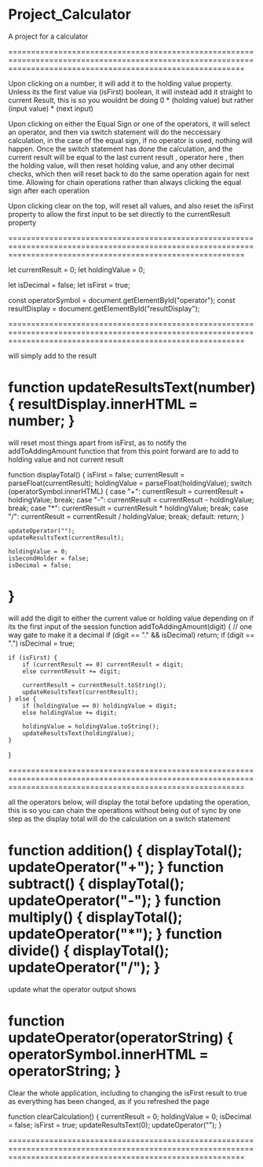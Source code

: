 # Project_Calculator

A project for a calculator

================================================================================================================================================================


Upon clicking on a number, it will add it to the holding value property. Unless its the first value via (isFirst) boolean, it will instead add it straight to current Result, this is so you wouldnt be doing 0 * (holding value) but rather (input value) * (next input)

Upon clicking on either the Equal Sign or one of the operators, it will select an operator, and then via switch statement will do the neccessary calculation, in the case of the equal sign, if no operator is used, nothing will happen.
Once the switch statement has done the calculation, and the current result will be equal to the last current result , operator here , then the holding value, will then reset holding value, and any other decimal checks, which then will reset back to do the same operation again for next time. Allowing for chain operations rather than always clicking the equal sign after each operation

Upon clicking clear on the top, will reset all values, and also reset the isFirst property to allow the first input to be set directly to the currentResult property


================================================================================================================================================================

let currentResult = 0;
let holdingValue = 0;

let isDecimal = false;
let isFirst = true;

const operatorSymbol = document.getElementById("operator");
const resultDisplay = document.getElementById("resultDisplay");

================================================================================================================================================================

will simply add to the result

function updateResultsText(number) {
    resultDisplay.innerHTML = number;
}
================================================================================================================================================================

will reset most things apart from isFirst, as to notify the addToAddingAmount function that from this point forward are to add to holding value and not current result 

function displayTotal() {
    isFirst = false;
    currentResult = parseFloat(currentResult);
    holdingValue = parseFloat(holdingValue);
    switch (operatorSymbol.innerHTML) {
        case "+":
            currentResult = currentResult + holdingValue;
            break;
        case "-":
            currentResult = currentResult - holdingValue;
            break;
        case "*":
            currentResult = currentResult * holdingValue;
            break;
        case "/":
            currentResult = currentResult / holdingValue;
            break;
        default:
            return;
    }

    updateOperator("");
    updateResultsText(currentResult);

    holdingValue = 0;
    isSecondHolder = false;
    isDecimal = false;
}
================================================================================================================================================================

will add the digit to either the current value or holding value depending on if its the first input of the session
function addToAddingAmount(digit) {
    // one way gate to make it a decimal
    if (digit == "." && isDecimal) return;
    if (digit == ".") isDecimal = true;

    if (isFirst) {
        if (currentResult == 0) currentResult = digit;
        else currentResult += digit;

        currentResult = currentResult.toString();
        updateResultsText(currentResult);
    } else {
        if (holdingValue == 0) holdingValue = digit;
        else holdingValue += digit;

        holdingValue = holdingValue.toString();
        updateResultsText(holdingValue);
    }
}

================================================================================================================================================================

all the operators below, will display the total before updating the operation, this is so you can chain the operations without being out of sync by one step as the 
display total will do the calculation on a switch statement

function addition() {
    displayTotal();
    updateOperator("+");
}
function subtract() {
    displayTotal();
    updateOperator("-");
}
function multiply() {
    displayTotal();
    updateOperator("*");
}
function divide() {
    displayTotal();
    updateOperator("/");
}
================================================================================================================================================================

update what the operator output shows

function updateOperator(operatorString) {
    operatorSymbol.innerHTML = operatorString;
}
================================================================================================================================================================

Clear the whole application, including to changing the isFirst result to true as everything has been changed, as if you refreshed the page

function clearCalculation() {
    currentResult = 0;
    holdingValue = 0;
    isDecimal = false;
    isFirst = true;
    updateResultsText(0);
    updateOperator("");
}


================================================================================================================================================================
